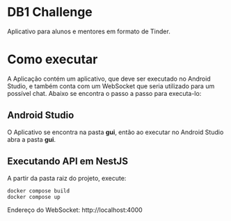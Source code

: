 # DB1 Challenge

Aplicativo para alunos e mentores em formato de Tinder.

# Como executar

A Aplicação contém um aplicativo, que deve ser executado no Android Studio, e também conta com um WebSocket que seria utilizado para um possível chat. Abaixo se encontra o passo a passo para executa-lo:

## Android Studio

O Aplicativo se encontra na pasta **gui**, então ao executar no Android Studio abra a pasta **gui**.

## Executando API em NestJS

A partir da pasta raiz do projeto, execute:

```shell
docker compose build
docker compose up
```

Endereço do WebSocket: http://localhost:4000
